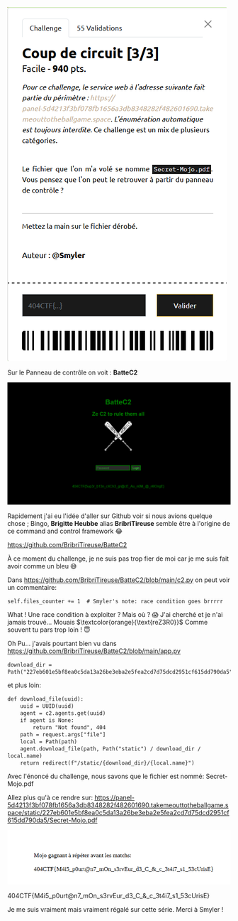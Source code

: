 ![01](https://github.com/ReZ3R0/404CTF-2024/blob/main/Images/Cc03.png?raw=true)

Sur le Panneau de contrôle on voit : **BatteC2**

![Panel](https://github.com/ReZ3R0/404CTF-2024/blob/main/Images/Panel.png?raw=true)

Rapidement j'ai eu l'idée d'aller sur Github voir si nous avions quelque chose ; Bingo, **Brigitte Heubbe** alias **BribriTireuse** semble être à l'origine de ce command and control framework :joy:

https://github.com/BribriTireuse/BatteC2

À ce moment du challenge, je ne suis pas trop fier de moi car je me suis fait avoir comme un bleu :sweat_smile:

Dans https://github.com/BribriTireuse/BatteC2/blob/main/c2.py on peut voir un commentaire: 

```python3
self.files_counter += 1  # Smyler's note: race condition goes brrrrr
```
What ! Une race condition à exploiter ?  Mais où ? :scream: J'ai cherché et je n'ai jamais trouvé... Mouais $\textcolor{orange}{\text{reZ3R0}}$ Comme souvent tu pars trop loin ! :innocent:

Oh Pu... j'avais pourtant bien vu dans https://github.com/BribriTireuse/BatteC2/blob/main/app.py 

```python3
download_dir = Path("227eb601e5bf8ea0c5da13a26be3eba2e5fea2cd7d75dcd2951cf615dd790da5")
```

et plus loin:

```python3
def download_file(uuid):
    uuid = UUID(uuid)
    agent = c2.agents.get(uuid)
    if agent is None:
        return "Not found", 404
    path = request.args["file"]
    local = Path(path)
    agent.download_file(path, Path("static") / download_dir / local.name)
    return redirect(f"/static/{download_dir}/{local.name}")
```

Avec l'énoncé du challenge, nous savons que le fichier est nommé: Secret-Mojo.pdf

Allez plus qu'à ce rendre sur: https://panel-5d4213f3bf078fb1656a3db8348282f482601690.takemeouttotheballgame.space/static/227eb601e5bf8ea0c5da13a26be3eba2e5fea2cd7d75dcd2951cf615dd790da5/Secret-Mojo.pdf

![Flag-Mojo](https://github.com/ReZ3R0/404CTF-2024/blob/main/Images/FlagMojo.png?raw=true)

404CTF{M4i5_p0urt@n7_mOn_s3rvEur_d3_C_&_c_3t4i7_s1_53cUrisE}


Je me suis vraiment mais vraiment régalé sur cette série. Merci à Smyler !



